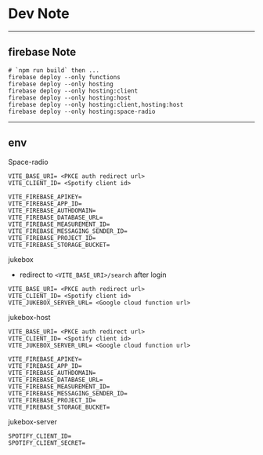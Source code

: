 # Dev Note

---

## firebase Note

```
# `npm run build` then ...
firebase deploy --only functions
firebase deploy --only hosting
firebase deploy --only hosting:client
firebase deploy --only hosting:host
firebase deploy --only hosting:client,hosting:host
firebase deploy --only hosting:space-radio
```

---

## env

Space-radio

```
VITE_BASE_URI= <PKCE auth redirect url>
VITE_CLIENT_ID= <Spotify client id>

VITE_FIREBASE_APIKEY=
VITE_FIREBASE_APP_ID=
VITE_FIREBASE_AUTHDOMAIN=
VITE_FIREBASE_DATABASE_URL=
VITE_FIREBASE_MEASUREMENT_ID=
VITE_FIREBASE_MESSAGING_SENDER_ID=
VITE_FIREBASE_PROJECT_ID=
VITE_FIREBASE_STORAGE_BUCKET=
```

jukebox

- redirect to `<VITE_BASE_URI>/search` after login

```
VITE_BASE_URI= <PKCE auth redirect url>
VITE_CLIENT_ID= <Spotify client id>
VITE_JUKEBOX_SERVER_URL= <Google cloud function url>
```

jukebox-host

```
VITE_BASE_URI= <PKCE auth redirect url>
VITE_CLIENT_ID= <Spotify client id>
VITE_JUKEBOX_SERVER_URL= <Google cloud function url>

VITE_FIREBASE_APIKEY=
VITE_FIREBASE_APP_ID=
VITE_FIREBASE_AUTHDOMAIN=
VITE_FIREBASE_DATABASE_URL=
VITE_FIREBASE_MEASUREMENT_ID=
VITE_FIREBASE_MESSAGING_SENDER_ID=
VITE_FIREBASE_PROJECT_ID=
VITE_FIREBASE_STORAGE_BUCKET=
```

jukebox-server

```
SPOTIFY_CLIENT_ID=
SPOTIFY_CLIENT_SECRET=
```
